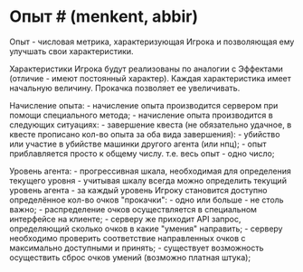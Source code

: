 ﻿
# Опыт # (menkent, abbir)

Опыт - числовая метрика, характеризующая Игрока и позволяющая ему улучшать свои характеристики. 

Характеристики Игрока будут реализованы по аналогии с Эффектами (отличие - имеют постоянный характер). Каждая характеристика имеет начальную величину. Прокачка позволяет ее увеличивать.

Начисление опыта:
	- начисление опыта производится сервером при помощи специального метода;
	- начисление опыта производится в следующих ситуациях:
		- завершение квеста (не обязательно удачное, в квесте прописано кол-во опыта за оба вида завершения):
		- убийство или участие в убийстве машинки другого агента (или нпц);
	- опыт приблавляется просто к общему числу. т.е. весь опыт - одно число;
	
Уровень агента:
	- прогрессивная шкала, необходимая для определения текущего уровня
		- учитывая шкалу всегда можно определить текущий уровень агента
	- за каждый уровень Игроку становится доступно определённое кол-во очков "прокачки":
		- одно или больше - не столь важно;
		- распределение очков осуществляется в специальном интерфейсе на клиенте;
		- серверу же приходит API запрос, определяющий сколько очков в какие "умения" направить;
		- серверу необходимо проверить соответствие направленных очков с максимально доступными и принять;
		- существует возможность осуществить сброс очков умений (возможно платная штука);